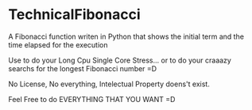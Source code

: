 # TechnicalFibonacci

A Fibonacci function writen in Python that shows the initial term and the time elapsed for the execution

Use to do your Long Cpu Single Core Stress... or to do your craaazy searchs for the longest Fibonacci number =D

No License, No everything, Intelectual Property doens't exist.

Feel Free to do EVERYTHING THAT YOU WANT =D

